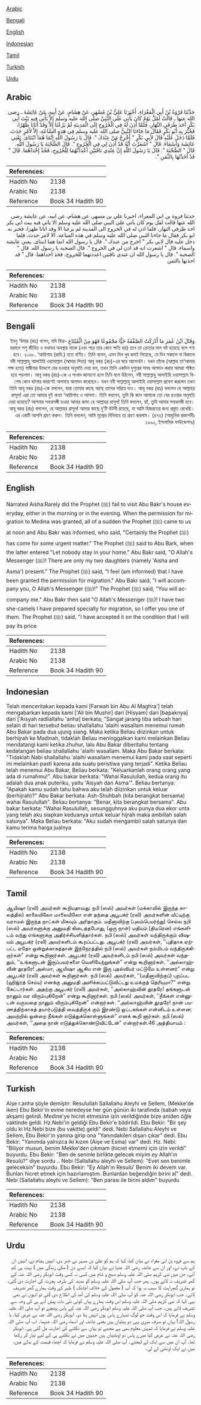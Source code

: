 [Arabic](#arabic)

[Bengali](#bengali)

[English](#english)

[Indonesian](#indonesian)

[Tamil](#tamil)

[Turkish](#turkish)

[Urdu](#urdu)

## Arabic


<div dir="rtl" lang="ar" style={{fontSize:'larger',backgroundColor:'#f8f9fa',padding:20}}>
حَدَّثَنَا فَرْوَةُ بْنُ أَبِي الْمَغْرَاءِ، أَخْبَرَنَا عَلِيُّ بْنُ مُسْهِرٍ، عَنْ هِشَامٍ، عَنْ أَبِيهِ، عَنْ عَائِشَةَ ـ رضى الله عنها ـ قَالَتْ لَقَلَّ يَوْمٌ كَانَ يَأْتِي عَلَى النَّبِيِّ صلى الله عليه وسلم إِلاَّ يَأْتِي فِيهِ بَيْتَ أَبِي بَكْرٍ أَحَدَ طَرَفَىِ النَّهَارِ، فَلَمَّا أُذِنَ لَهُ فِي الْخُرُوجِ إِلَى الْمَدِينَةِ لَمْ يَرُعْنَا إِلاَّ وَقَدْ أَتَانَا ظُهْرًا، فَخُبِّرَ بِهِ أَبُو بَكْرٍ فَقَالَ مَا جَاءَنَا النَّبِيُّ صلى الله عليه وسلم فِي هَذِهِ السَّاعَةِ، إِلاَّ لأَمْرٍ حَدَثَ، فَلَمَّا دَخَلَ عَلَيْهِ قَالَ لأَبِي بَكْرٍ ‏"‏ أَخْرِجْ مَنْ عِنْدَكَ ‏"‏‏.‏ قَالَ يَا رَسُولَ اللَّهِ إِنَّمَا هُمَا ابْنَتَاىَ‏.‏ يَعْنِي عَائِشَةَ وَأَسْمَاءَ‏.‏ قَالَ ‏"‏ أَشَعَرْتَ أَنَّهُ قَدْ أُذِنَ لِي فِي الْخُرُوجِ ‏"‏‏.‏ قَالَ الصُّحْبَةَ يَا رَسُولَ اللَّهِ‏.‏ قَالَ ‏"‏ الصُّحْبَةَ ‏"‏‏.‏ قَالَ يَا رَسُولَ اللَّهِ إِنَّ عِنْدِي نَاقَتَيْنِ أَعْدَدْتُهُمَا لِلْخُرُوجِ، فَخُذْ إِحْدَاهُمَا‏.‏ قَالَ ‏"‏ قَدْ أَخَذْتُهَا بِالثَّمَنِ ‏"‏‏.‏
</div>
<div style={{backgroundColor:'#f8f9fa',padding:20, marginBottom: 10}}><table> <thead> <tr> <th>References:</th> <th></th> </tr> </thead> <tbody><tr><td>Hadith No</td><td>2138</td></tr><tr><td>Arabic No</td><td>2138</td></tr><tr><td>Reference</td><td>Book 34 Hadith 90</td></tr></tbody></table></div>


<div dir="rtl" lang="ar" style={{fontSize:'larger',backgroundColor:'#f8f9fa',padding:20}}>
حدثنا فروة بن ابي المغراء، اخبرنا علي بن مسهر، عن هشام، عن ابيه، عن عايشة رضى الله عنها قالت لقل يوم كان ياتي على النبي صلى الله عليه وسلم الا ياتي فيه بيت ابي بكر احد طرفى النهار، فلما اذن له في الخروج الى المدينة لم يرعنا الا وقد اتانا ظهرا، فخبر به ابو بكر فقال ما جاءنا النبي صلى الله عليه وسلم في هذه الساعة، الا لامر حدث، فلما دخل عليه قال لابي بكر " اخرج من عندك ". قال يا رسول الله انما هما ابنتاى. يعني عايشة واسماء. قال " اشعرت انه قد اذن لي في الخروج ". قال الصحبة يا رسول الله. قال " الصحبة ". قال يا رسول الله ان عندي ناقتين اعددتهما للخروج، فخذ احداهما. قال " قد اخذتها بالثمن
</div>
<div style={{backgroundColor:'#f8f9fa',padding:20, marginBottom: 10}}><table> <thead> <tr> <th>References:</th> <th></th> </tr> </thead> <tbody><tr><td>Hadith No</td><td>2138</td></tr><tr><td>Arabic No</td><td>2138</td></tr><tr><td>Reference</td><td>Book 34 Hadith 90</td></tr></tbody></table></div>

## Bengali


<div dir="rtl" lang="bn" style={{fontSize:'larger',backgroundColor:'#f8f9fa',padding:20}}>
وَقَالَ ابْنُ عُمَرَ مَا أَدْرَكَتْ الصَّفْقَةُ حَيًّا مَجْمُوعًا فَهُوَ مِنْ الْمُبْتَاعِ ইবনু ‘উমার (রাঃ) বলেন, যদি বিক্রয়কালে পশু জীবিত ও যথাযথ অবস্থায় থাকে (এবং পরে তার কোন ক্ষতি হয়) তবে তা ক্রেতার মাল নষ্ট হয়েছে বলে গণ্য হবে। ২১৩৮. ‘আয়িশাহ (রাযি.) হতে বর্ণিত। তিনি বলেন, এমন দিন খুব কমই গিয়েছে, যে দিন সকালে বা বিকালে নবী সাল্লাল্লাহু আলাইহি ওয়াসাল্লাম (আমার পিতা) আবূ বকর (রাঃ)-এর ঘরে আসেননি। যখন তাঁকে (আল্লাহ তা‘আলার পক্ষ হতে) মাদ্বীনার উদ্দেশে বের হওয়ার অনুমতি দেয়া হল, তখন তিনি একদিন দুপুরের সময় আগমন করায় আমরা শঙ্কিত হয়ে পড়লাম। আবূ বকর (রাঃ)-কে এ সংবাদ জানানো হলে তিনি বলে উঠলেন, নবী সাল্লাল্লাহু আলাইহি ওয়াসাল্লাম বিশেষ কোন ঘটনার কারণেই অসময়ে আগমন করেছেন। যখন নবী সাল্লাল্লাহু আলাইহি ওয়াসাল্লাম প্রবেশ করলেন তখন তিনি আবূ বকর (রাঃ)-কে বললেন, যারা তোমার কাছে আছে তাদের সরিয়ে দাও। আবূ বকর (রাঃ) বললেন হে আল্লাহর রাসূল! এরা তো আমার দুই কন্যা ‘আয়িশাহ ও আসমা। তিনি বললেন, তুমি কি জান আমাকে তো বের হওয়ার অনুমতি দেয়া হয়েছে? আপনার সফরসঙ্গী হওয়া আমার কাম্য হে আল্লাহর রাসূল! তিনি বললেন, হ্যাঁ, তুমি আমার সফরসঙ্গী হবে। আবূ বকর (রাঃ) বললেন, হে আল্লাহর রাসূল! আমার কাছে দু’টি উটনী রয়েছে, যা আমি হিজরতের জন্য প্রস্তুত রেখেছি। এর একটি আপনি গ্রহণ করুন। তিনি বললেন, আমি মূল্যের বিনিময়ে তা গ্রহণ করলাম। (৪৭৬) (আধুনিক প্রকাশনীঃ ১৯৯০, ইসলামিক ফাউন্ডেশনঃ)
</div>
<div style={{backgroundColor:'#f8f9fa',padding:20, marginBottom: 10}}><table> <thead> <tr> <th>References:</th> <th></th> </tr> </thead> <tbody><tr><td>Hadith No</td><td>2138</td></tr><tr><td>Arabic No</td><td>2138</td></tr><tr><td>Reference</td><td>Book 34 Hadith 90</td></tr></tbody></table></div>

## English


<div dir="ltr" lang="en" style={{fontSize:'larger',backgroundColor:'#f8f9fa',padding:20}}>
Narrated Aisha:Rarely did the Prophet (ﷺ) fail to visit Abu Bakr's house everyday, either in the morning or in the evening. When the permission for migration to Medina was granted, all of a sudden the Prophet (ﷺ) came to us at noon and Abu Bakr was informed, who said, "Certainly the Prophet (ﷺ) has come for some urgent matter." The Prophet (ﷺ) said to Abu Bark, when the latter entered "Let nobody stay in your home." Abu Bakr said, "O Allah's Messenger (ﷺ)! There are only my two daughters (namely 'Aisha and Asma') present." The Prophet (ﷺ) said, "I feel (am informed) that I have been granted the permission for migration." Abu Bakr said, "I will accompany you, O Allah's Messenger (ﷺ)!" The Prophet (ﷺ) said, "You will accompany me." Abu Bakr then said "O Allah's Messenger (ﷺ)! I have two she-camels I have prepared specially for migration, so I offer you one of them. The Prophet (ﷺ) said, "I have accepted it on the condition that I will pay its price
</div>
<div style={{backgroundColor:'#f8f9fa',padding:20, marginBottom: 10}}><table> <thead> <tr> <th>References:</th> <th></th> </tr> </thead> <tbody><tr><td>Hadith No</td><td>2138</td></tr><tr><td>Arabic No</td><td>2138</td></tr><tr><td>Reference</td><td>Book 34 Hadith 90</td></tr></tbody></table></div>

## Indonesian


<div dir="ltr" lang="id" style={{fontSize:'larger',backgroundColor:'#f8f9fa',padding:20}}>
Telah menceritakan kepada kami [Farwah bin Abu Al Maghra'] telah mengabarkan kepada kami ['Ali bin Mushir] dari [Hisyam] dari [bapaknya] dari ['Aisyah radliallahu 'anha] berkata; "Sangat jarang tiba sebuah hari selain di hari tersebut beliau shallallahu 'alaihi wasallam menemui rumah Abu Bakar pada dua ujung siang. Maka ketika Beliau diizinkan untuk berhijrah ke Madinah, tidaklah Beliau meninggalkan kami melainkan Beliau mendatangi kami ketika zhuhur, lalu Abu Bakar diberitahu tentang kedatangan beliau shallallahu 'alaihi wasallam. Maka Abu Bakar berkata: "Tidaklah Nabi shallallahu 'alaihi wasallam menemui kami pada saat seperti ini melainkan pasti karena ada suatu peristiwa yang terjadi". Ketika Beliau telah menemui Abu Bakar, Beliau berkata: "Keluarkanlah orang orang yang ada di rumahmu!". Abu bakar berkata: "Wahai Rasulullah, kedua orang itu adalah dua anak puteriku, yaitu 'Aisyah dan Asma'". Beliau bertanya: "Apakah kamu sudah tahu bahwa aku telah diizinkan untuk keluar (berhijrah)?" Abu Bakar berkata: Ash-Shuhbah (kita berangkat bersama) wahai Rasulullah". Beliau bertanya: "Benar, kita berangkat bersama". Abu bakar berkata: "Wahai Rasulullah, sesungguhnya aku punya dua ekor unta yang telah aku siapkan keduanya untuk keluar hijrah maka ambillah salah satunya". Maka Beliau berkata: "Aku sudah mengambil salah satunya dan kamu terima harga jualnya
</div>
<div style={{backgroundColor:'#f8f9fa',padding:20, marginBottom: 10}}><table> <thead> <tr> <th>References:</th> <th></th> </tr> </thead> <tbody><tr><td>Hadith No</td><td>2138</td></tr><tr><td>Arabic No</td><td>2138</td></tr><tr><td>Reference</td><td>Book 34 Hadith 90</td></tr></tbody></table></div>

## Tamil


<div dir="ltr" lang="ta" style={{fontSize:'larger',backgroundColor:'#f8f9fa',padding:20}}>
ஆயிஷா (ரலி) அவர்கள் கூறியதாவது: நபி (ஸல்) அவர்கள் (மக்காவில் இருந்த காலத்தில்) காலையிலோ மாலையிலோ என் தந்தை அபூபக்ர் (ரலி) அவர்களின் வீட்டிற்கு வராமல் இருந்த நாட்கள் மிகவும் அரிதாகும். மதீனாவிற்கு (புலம்பெயர்ந்து) செல்ல நபி (ஸல்) அவர்களுக்கு அனுமதி கிடைத்தபோது, (ஒரு நாள்) மதியம் (திடீரென) எங்களிடம் வந்து எங்களுக்கு அதிர்ச்சியளித்தார்கள். நபி (ஸல்) அவர்கள் வந்திருக்கும் விஷயம் அபூபக்ர் (ரலி) அவர்களிடம் கூறப்பட்டது. அபூபக்ர் (ரலி) அவர்கள், ‘‘புதிதாக ஏற்பட்ட ஏதோ ஒன்றுக்காகத்தான் இந்நேரத்தில் நபி (ஸல்) அவர்கள் நம்மிடம் வந்திருக்கிறார்கள்” என்று கூறினார்கள். அபூபக்ர் (ரலி) அவர்களிடம் நபி (ஸல்) அவர்கள் வந்ததும், ‘‘உங்களுடன் இருப்பவர்களை வெளியேற்றுங்கள்” என்று கூறினார்கள். ‘‘அல்லாஹ்வின் தூதரே! அஸ்மா, ஆயிஷா ஆகிய என் இரு புதல்வியர் மட்டுமே உள்ளனர்” என்று அபூபக்ர் (ரலி) அவர்கள் கூறினார்கள். நபி (ஸல்) அவர்கள், ‘‘(மதீனாவிற்குப்) புறப்பட (ஹிஜ்ரத் செய்ய) எனக்கு அனுமதி அளிக்கப்பட்டுவிட்டது உமக்குத் தெரியுமா?” என்று கேட்டார்கள். அதற்கு அபூபக்ர் (ரலி) அவர்கள், ‘‘அல்லாஹ்வின் தூதரே! தங்களுடன் நானும் வர விரும்புகிறேன்” என்று கூறினார்கள். நபி (ஸல்) அவர்கள், ‘‘நீங்கள் என்னுடன் வருவதை நானும் விரும்புகிறேன்” என்றார்கள். ‘‘அல்லாஹ்வின் தூதரே! நான் பயணத்திற்காகத் தயார்படுத்தி வைத்திருக் கும் இரண்டு ஒட்டகங்கள் என்னிடம் உள்ளன; அவற்றில் ஒன்றை நீங்கள் எடுத்துக்கொள்ளுங்கள்” எனக் கூறி னார்கள். நபி (ஸல்) அவர்கள், ‘‘அதை நான் எடுத்துக்கொண்டுவிட்டேன்” என்றார்கள்.46 அத்தியாயம் :
</div>
<div style={{backgroundColor:'#f8f9fa',padding:20, marginBottom: 10}}><table> <thead> <tr> <th>References:</th> <th></th> </tr> </thead> <tbody><tr><td>Hadith No</td><td>2138</td></tr><tr><td>Arabic No</td><td>2138</td></tr><tr><td>Reference</td><td>Book 34 Hadith 90</td></tr></tbody></table></div>

## Turkish


<div dir="ltr" lang="tr" style={{fontSize:'larger',backgroundColor:'#f8f9fa',padding:20}}>
Aişe r.anha şöyle demiştir: Resulullah Sallallahu Aleyhi ve Sellem, (Mekke'de iken) Ebu Bekir'in evine neredeyse her gün günün iki tarafında (sabah veya akşam) gelirdi. Medine'ye hicret etmesine izin verildiğinde bize aniden öğle vaktinde geldi. Hz.Nebi'in geldiği Ebu Bekir'e bildirildi. Ebu Bekir: "Bir şey oldu ki Hz.Nebi bize (bu vakitte) geldi" dedi. Nebi Sallallahu Aleyhi ve Sellem, Ebu Bekir'in yanına girip ona "Yanındakileri dışarı çıkar" dedi. Ebu Bekir: "Yanımda yalnızca iki kızım (Aişe ve Esma) var" dedi. Hz. Nebi: "Biliyor musun, benim Mekke'den çıkmam (hicret etmem) için izin verildi" buyurdu. Ebu Bekir: "Ben de seninle birlikte gelecek miyim ey Allah'ın Resulü?" diye sordu .. Nebi (Sallallahu aleyhi ve Sellem): "Evet sen benimle geleceksin" buyurdu. Ebu Bekir: "Ey Allah'ın Resulü' Benim iki devem var. Bunları hicret etmek için hazırlamıştım. Bunlardan beğendiğin birini al" dedi. Nebi (Sallallahu aleyhi ve Sellem): "Ben parası ile birini aldım" buyurdu
</div>
<div style={{backgroundColor:'#f8f9fa',padding:20, marginBottom: 10}}><table> <thead> <tr> <th>References:</th> <th></th> </tr> </thead> <tbody><tr><td>Hadith No</td><td>2138</td></tr><tr><td>Arabic No</td><td>2138</td></tr><tr><td>Reference</td><td>Book 34 Hadith 90</td></tr></tbody></table></div>

## Urdu


<div dir="rtl" lang="ur" style={{fontSize:'larger',backgroundColor:'#f8f9fa',padding:20}}>
ہم سے فروہ بن ابی مغراء نے بیان کیا، کہا کہ ہم کو علی بن مسہر نے خبر دی، انہیں ہشام نے، انہیں ان کے باپ نے، اور ان سے عائشہ رضی اللہ عنہا نے بیان کیا کہ ایسے دن ( مکی زندگی میں ) بہت ہی کم آئے، جن میں نبی کریم صلی اللہ علیہ وسلم صبح و شام میں کسی نہ کسی وقت ابوبکر رضی اللہ عنہ کے گھر تشریف نہ لائے ہوں۔ پھر جب آپ صلی اللہ علیہ وسلم کو مدینہ کی طرف ہجرت کی اجازت دی گئی، تو ہماری گھبراہٹ کا سبب یہ ہوا کہ آپ ( معمول کے خلاف اچانک ) ظہر کے وقت ہمارے گھر تشریف لائے۔ جب ابوبکر رضی اللہ عنہ کو آپ صلی اللہ علیہ وسلم کی آمد کی اطلاع دی گئی تو انہوں نے بھی یہی کہا کہ نبی کریم صلی اللہ علیہ وسلم اس وقت ہمارے یہاں کوئی نئی بات پیش آنے ہی کی وجہ سے تشریف لائے ہیں۔ جب آپ صلی اللہ علیہ وسلم ابوبکر رضی اللہ عنہ کے پاس پہنچے تو آپ صلی اللہ علیہ وسلم نے فرمایا کہ اس وقت جو لوگ تمہارے پاس ہوں انہیں ہٹا دو۔ ابوبکر رضی اللہ عنہ نے عرض کیا، یا رسول اللہ! یہاں تو صرف میری یہی دو بیٹیاں ہیں یعنی عائشہ اور اسماء رضی اللہ عنہما۔ اب آپ صلی اللہ علیہ وسلم نے فرمایا کہ تمہیں معلوم بھی ہے مجھے تو یہاں سے نکلنے کی اجازت مل گئی ہے۔ ابوبکر رضی اللہ عنہ نے عرض کیا میرے پاس دو اونٹنیاں ہیں جنہیں میں نے نکلنے ہی کے لیے تیار کر رکھا تھا۔ آپ ان میں سے ایک لے لیجئے۔ آپ صلی اللہ علیہ وسلم نے فرمایا کہ اچھا، قیمت کے بدلے میں، میں نے ایک اونٹنی لے لی۔
</div>
<div style={{backgroundColor:'#f8f9fa',padding:20, marginBottom: 10}}><table> <thead> <tr> <th>References:</th> <th></th> </tr> </thead> <tbody><tr><td>Hadith No</td><td>2138</td></tr><tr><td>Arabic No</td><td>2138</td></tr><tr><td>Reference</td><td>Book 34 Hadith 90</td></tr></tbody></table></div>